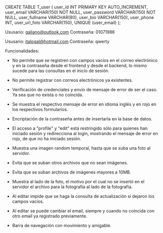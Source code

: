 CREATE TABLE T_user (
	user_id INT PRIMARY KEY AUTO_INCREMENT,
    user_email VARCHAR(150) NOT NULL,
    user_password VARCHAR(150) NOT NULL,
    user_fullname VARCHAR(80),
    user_bio VARCHAR(150),
    user_phone INT,
    user_url_foto VARCHAR(150),
    UNIQUE (user_email)
);

Ususario:       galiano@outlook.com
Contraseña:     01071986

Ususario:       italogal@hotmail.com
Contraseña:     qwerty

Funcionalidades:

- No permite que se registren con campos vacíos en el correo electrónico y en la contraseña desde el frontend y desde el backend, lo mismo sucede para las consultas en el inicio de sesión.
- No permite registrar con correos electrónicos ya existentes.
- Verificación de credenciales y envío de mensaje de error de ser el caso. Ya sea que no exista o no coincida.
- Se muestra el respectivo mensaje de error en idioma inglés y en rojo en los respectivos formularios. 
- Encriptación de la contraseña antes de insertarla en la base de datos.
- El acceso a "profile" y "edit" está restringido sólo para quienes han iniciado sesión y redirecciona al login, mostrando el mensaje de error en rojo, de que no ha iniciado sesión.
- Muestra una imagen random temporal, hasta que se suba una foto al servidor.
- Evita que se suban otros archivos que no sean imágenes.
- Evita que se suban archivos de imágenes mayores a 10MB.
- Muestra al lado de la foto, el motivo por el cual no se insertó en el servidor el archivo para la fotografía al lado de la fotografía.
- Al editar impide que se haga la consulta de actualización si dejaron los campos vacíos.
- Al editar se puede cambiar el email, siempre y cuando no coincida con otro email ya registrado previamente.

- Barra de navegación con movimiento y amigable.

